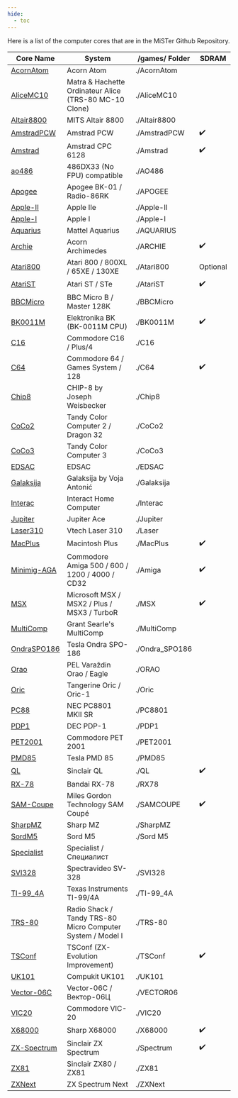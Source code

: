 ```yaml
---
hide:
  - toc
---
```


Here is a list of the computer cores that are in the MiSTer Github Repository.

| Core Name                                                            | System                                                     | /games/ Folder  | SDRAM    |
| -------------------------------------------------------------------- | ---------------------------------------------------------- | --------------- | -------- |
| [AcornAtom](https://github.com/MiSTer-devel/AcornAtom_MiSTer)        | Acorn Atom                                                 | ./AcornAtom     |          |
| [AliceMC10](https://github.com/MiSTer-devel/AliceMC10_MiSTer)        | Matra & Hachette Ordinateur Alice (TRS-80 MC-10 Clone)     | ./AliceMC10     |          |
| [Altair8800](https://github.com/MiSTer-devel/Altair8800_Mister)      | MITS Altair 8800                                           | ./Altair8800    |          |
| [AmstradPCW](https://github.com/MiSTer-devel/Amstrad-PCW_MiSTer)     | Amstrad PCW                                                | ./AmstradPCW    | ✔️       |
| [Amstrad](https://github.com/MiSTer-devel/Amstrad_MiSTer)            | Amstrad CPC 6128                                           | ./Amstrad       | ✔️       |
| [ao486](https://github.com/MiSTer-devel/ao486_MiSTer)                | 486DX33 (No FPU) compatible                                | ./AO486         |          |
| [Apogee](https://github.com/MiSTer-devel/Apogee_MiSTer)              | Apogee BK-01 / Radio-86RK                                  | ./APOGEE        |          |
| [Apple-II](https://github.com/MiSTer-devel/Apple-II_MiSTer)          | Apple IIe                                                  | ./Apple-II      |          |
| [Apple-I](https://github.com/MiSTer-devel/Apple-I_MiSTer)            | Apple I                                                    | ./Apple-I       |          |
| [Aquarius](https://github.com/MiSTer-devel/Aquarius_MISTer)          | Mattel Aquarius                                            | ./AQUARIUS      |          |
| [Archie](https://github.com/MiSTer-devel/Archie_MiSTer)              | Acorn Archimedes                                           | ./ARCHIE        | ✔️       |
| [Atari800](https://github.com/MiSTer-devel/Atari800_MiSTer)          | Atari 800 / 800XL / 65XE / 130XE                           | ./Atari800      | Optional |
| [AtariST](https://github.com/MiSTer-devel/AtariST_MiSTer)            | Atari ST / STe                                             | ./AtariST       | ✔️       |
| [BBCMicro](https://github.com/MiSTer-devel/BBCMicro_MiSTer)          | BBC Micro B / Master 128K                                  | ./BBCMicro      |          |
| [BK0011M](https://github.com/MiSTer-devel/BK0011M_MiSTer)            | Elektronika BK (BK-0011M CPU)                              | ./BK0011M       | ✔️       |
| [C16](https://github.com/MiSTer-devel/C16_MiSTer)                    | Commodore C16 / Plus/4                                     | ./C16           |          |
| [C64](https://github.com/MiSTer-devel/C64_MiSTer)                    | Commodore 64 / Games System / 128                          | ./C64           | ✔️       |
| [Chip8](https://github.com/MiSTer-devel/Chip8_MiSTer)                | CHIP-8 by Joseph Weisbecker                                | ./Chip8         |          |
| [CoCo2](https://github.com/MiSTer-devel/CoCo2_MiSTer)                | Tandy Color Computer 2 / Dragon 32                         | ./CoCo2         |          |
| [CoCo3](https://github.com/MiSTer-devel/CoCo3_MiSTer)                | Tandy Color Computer 3                                     | ./CoCo3         |          |
| [EDSAC](https://github.com/MiSTer-devel/EDSAC_MiSTer)                | EDSAC                                                      | ./EDSAC         |          |
| [Galaksija](https://github.com/MiSTer-devel/Galaksija_MiSTer)        | Galaksija by Voja Antonić                                  | ./Galaksija     |          |
| [Interac](https://github.com/MiSTer-devel/Interact_MiSTer)           | Interact Home Computer                                     | ./Interac       |          |
| [Jupiter](https://github.com/MiSTer-devel/Jupiter_MiSTer)            | Jupiter Ace                                                | ./Jupiter       |          |
| [Laser310](https://github.com/MiSTer-devel/Laser310_MiSTer)          | Vtech Laser 310                                            | ./Laser         |          |
| [MacPlus](https://github.com/MiSTer-devel/MacPlus_MiSTer)            | Macintosh Plus                                             | ./MacPlus       | ✔️       |
| [Minimig-AGA](https://github.com/MiSTer-devel/Minimig-AGA_MiSTer)    | Commodore Amiga 500 / 600 / 1200 / 4000 / CD32             | ./Amiga         | ✔️       |
| [MSX](https://github.com/MiSTer-devel/MSX_MiSTer)                    | Microsoft MSX / MSX2 / Plus / MSX3 / TurboR                | ./MSX           | ✔️       |
| [MultiComp](https://github.com/MiSTer-devel/MultiComp_MiSTer)        | Grant Searle's MultiComp                                   | ./MultiComp     |          |
| [OndraSPO186](https://github.com/MiSTer-devel/OndraSPO186_MiSTer)    | Tesla Ondra SPO-186                                        | ./Ondra_SPO186  |          |
| [Orao](https://github.com/MiSTer-devel/Orao_MiSTer)                  | PEL Varaždin Orao / Eagle                                  | ./ORAO          |          |
| [Oric](https://github.com/MiSTer-devel/Oric_MiSTer)                  | Tangerine Oric / Oric-1                                    | ./Oric          |          |
| [PC88](https://github.com/MiSTer-devel/PC88_MiSTer)                  | NEC PC8801 MKII SR                                         | ./PC8801        |          |
| [PDP1](https://github.com/MiSTer-devel/PDP1_MiSTer)                  | DEC PDP-1                                                  | ./PDP1          |          |
| [PET2001](https://github.com/MiSTer-devel/PET2001_MiSTer)            | Commodore PET 2001                                         | ./PET2001       |          |
| [PMD85](https://github.com/MiSTer-devel/PMD85_MiSTer)                | Tesla PMD 85                                               | ./PMD85         |          |
| [QL](https://github.com/MiSTer-devel/QL_MiSTer)                      | Sinclair QL                                                | ./QL            | ✔️       |
| [RX-78](https://github.com/MiSTer-devel/RX-78_MiSTer)                | Bandai RX-78                                               | ./RX78          |          |
| [SAM-Coupe](https://github.com/MiSTer-devel/SAM-Coupe_MiSTer)        | Miles Gordon Technology SAM Coupé                          | ./SAMCOUPE      | ✔️       |
| [SharpMZ](https://github.com/MiSTer-devel/SharpMZ_MiSTer)            | Sharp MZ                                                   | ./SharpMZ       |          |
| [SordM5](https://github.com/MiSTer-devel/SordM5_MiSTer)              | Sord M5                                                    | ./Sord M5       |          |
| [Specialist](https://github.com/MiSTer-devel/Specialist_MiSTer)      | Specialist / Специалист                                    |                 |          |
| [SVI328](https://github.com/MiSTer-devel/SVI328_MiSTer)              | Spectravideo SV-328                                        | ./SVI328        |          |
| [TI-99_4A](https://github.com/MiSTer-devel/TI-99_4A_MiSTer)          | Texas Instruments TI-99/4A                                 | ./TI-99_4A      |          |
| [TRS-80](https://github.com/MiSTer-devel/TRS-80_MiSTer)              | Radio Shack / Tandy TRS-80 Micro Computer System / Model I | ./TRS-80        |          |
| [TSConf](https://github.com/MiSTer-devel/TSConf_MiSTer)              | TSConf (ZX-Evolution Improvement)                          | ./TSConf        | ✔️       |
| [UK101](https://github.com/MiSTer-devel/UK101_MiSTer)                | Compukit UK101                                             | ./UK101         |          |
| [Vector-06C](https://github.com/MiSTer-devel/Vector-06C_MiSTer)      | Vector-06C / Вектор-06Ц                                    | ./VECTOR06      |          |
| [VIC20](https://github.com/MiSTer-devel/VIC20_MiSTer)                | Commodore VIC-20                                           | ./VIC20         |          |
| [X68000](https://github.com/MiSTer-devel/X68000_MiSTer)              | Sharp X68000                                               | ./X68000        | ✔️       |
| [ZX-Spectrum](https://github.com/MiSTer-devel/ZX-Spectrum_MISTer)    | Sinclair ZX Spectrum                                       | ./Spectrum      | ✔️       |
| [ZX81](https://github.com/MiSTer-devel/ZX81_MiSTer)                  | Sinclair ZX80 / ZX81                                       | ./ZX81          |          |
| [ZXNext](https://github.com/MiSTer-devel/ZXNext_MISTer)              | ZX Spectrum Next                                           | ./ZXNext        |          |
